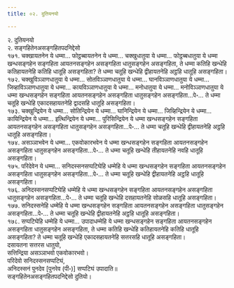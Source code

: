 ```yaml
---
title: ०२. दुतियनयो

---
```

२. दुतियनयो  
२. सङ्गहितेनअसङ्गहितपदनिद्देसो  
१७१. चक्खायतनेन ये धम्मा… फोट्ठब्बायतनेन ये धम्मा… चक्खुधातुया ये धम्मा… फोट्ठब्बधातुया ये धम्मा खन्धसङ्गहेन सङ्गहिता आयतनसङ्गहेन असङ्गहिता धातुसङ्गहेन असङ्गहिता, ते धम्मा कतिहि खन्धेहि कतिहायतनेहि कतिहि धातूहि असङ्गहिता? ते धम्मा चतूहि खन्धेहि द्वीहायतनेहि अट्ठहि धातूहि असङ्गहिता।  
१७२. चक्खुविञ्ञाणधातुया ये धम्मा… सोतविञ्ञाणधातुया ये धम्मा… घानविञ्ञाणधातुया ये धम्मा… जिव्हाविञ्ञाणधातुया ये धम्मा… कायविञ्ञाणधातुया ये धम्मा… मनोधातुया ये धम्मा… मनोविञ्ञाणधातुया ये धम्मा खन्धसङ्गहेन सङ्गहिता आयतनसङ्गहेन असङ्गहिता धातुसङ्गहेन असङ्गहिता…पे॰… ते धम्मा चतूहि खन्धेहि एकादसहायतनेहि द्वादसहि धातूहि असङ्गहिता।  
१७३. चक्खुन्द्रियेन ये धम्मा… सोतिन्द्रियेन ये धम्मा… घानिन्द्रियेन ये धम्मा… जिव्हिन्द्रियेन ये धम्मा… कायिन्द्रियेन ये धम्मा… इत्थिन्द्रियेन ये धम्मा… पुरिसिन्द्रियेन ये धम्मा खन्धसङ्गहेन सङ्गहिता आयतनसङ्गहेन असङ्गहिता धातुसङ्गहेन असङ्गहिता…पे॰… ते धम्मा चतूहि खन्धेहि द्वीहायतनेहि अट्ठहि धातूहि असङ्गहिता।  
१७४. असञ्ञाभवेन ये धम्मा… एकवोकारभवेन ये धम्मा खन्धसङ्गहेन सङ्गहिता आयतनसङ्गहेन असङ्गहिता धातुसङ्गहेन असङ्गहिता…पे॰… ते धम्मा चतूहि खन्धेहि तीहायतनेहि नवहि धातूहि असङ्गहिता।  
१७५. परिदेवेन ये धम्मा… सनिदस्सनसप्पटिघेहि धम्मेहि ये धम्मा खन्धसङ्गहेन सङ्गहिता आयतनसङ्गहेन असङ्गहिता धातुसङ्गहेन असङ्गहिता…पे॰… ते धम्मा चतूहि खन्धेहि द्वीहायतनेहि अट्ठहि धातूहि असङ्गहिता।  
१७६. अनिदस्सनसप्पटिघेहि धम्मेहि ये धम्मा खन्धसङ्गहेन सङ्गहिता आयतनसङ्गहेन असङ्गहिता धातुसङ्गहेन असङ्गहिता…पे॰… ते धम्मा चतूहि खन्धेहि दसहायतनेहि सोळसहि धातूहि असङ्गहिता।  
१७७. सनिदस्सनेहि धम्मेहि ये धम्मा खन्धसङ्गहेन सङ्गहिता आयतनसङ्गहेन असङ्गहिता धातुसङ्गहेन असङ्गहिता…पे॰… ते धम्मा चतूहि खन्धेहि द्वीहायतनेहि अट्ठहि धातूहि असङ्गहिता।  
१७८. सप्पटिघेहि धम्मेहि ये धम्मा… उपादाधम्मेहि ये धम्मा खन्धसङ्गहेन सङ्गहिता आयतनसङ्गहेन असङ्गहिता धातुसङ्गहेन असङ्गहिता, ते धम्मा कतिहि खन्धेहि कतिहायतनेहि कतिहि धातूहि असङ्गहिता? ते धम्मा चतूहि खन्धेहि एकादसहायतनेहि सत्तरसहि धातूहि असङ्गहिता।  
दसायतना सत्तरस धातुयो,  
सत्तिन्द्रिया असञ्ञाभवो एकवोकारभवो।  
परिदेवो सनिदस्सनसप्पटिघं,  
अनिदस्सनं पुनदेव [पुनरेव (पी॰)] सप्पटिघं उपादाति॥  
सङ्गहितेनअसङ्गहितपदनिद्देसो दुतियो।  